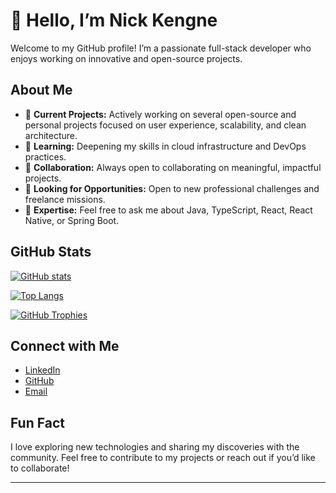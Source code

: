 # 👋 Hello, I’m Nick Kengne

Welcome to my GitHub profile! I’m a passionate full-stack developer who enjoys working on innovative and open-source projects.

## About Me

- 🔭 **Current Projects:** Actively working on several open-source and personal projects focused on user experience, scalability, and clean architecture.
- 🌱 **Learning:** Deepening my skills in cloud infrastructure and DevOps practices.
- 👯 **Collaboration:** Always open to collaborating on meaningful, impactful projects.
- 🤝 **Looking for Opportunities:** Open to new professional challenges and freelance missions.
- 💬 **Expertise:** Feel free to ask me about Java, TypeScript, React, React Native, or Spring Boot.

## GitHub Stats

<!-- Overall stats -->
[![GitHub stats](https://github-readme-stats.vercel.app/api?username=NickKengne&show_icons=true&theme=radical)](https://github.com/anuraghazra/github-readme-stats)

<!-- Top languages -->
[![Top Langs](https://github-readme-stats.vercel.app/api/top-langs/?username=NickKengne&layout=compact&theme=radical)](https://github.com/anuraghazra/github-readme-stats)

<!-- Trophies -->
[![GitHub Trophies](https://github-profile-trophy.vercel.app/?username=NickKengne&no-frame=true&theme=radical)](https://github.com/ryo-ma/github-profile-trophy)

## Connect with Me

- [LinkedIn](https://www.linkedin.com/in/nick-kengne-b7752924b/)  
- [GitHub](https://github.com/NickKengne)  
- [Email](mailto:nickdk294@gmail.com)  

## Fun Fact

I love exploring new technologies and sharing my discoveries with the community. Feel free to contribute to my projects or reach out if you’d like to collaborate!

---

